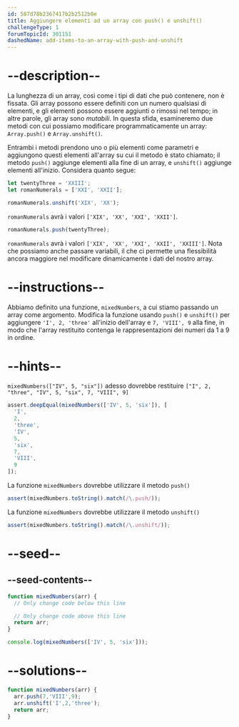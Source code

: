 ```yaml
---
id: 587d78b2367417b2b2512b0e
title: Aggiungere elementi ad un array con push() e unshift()
challengeType: 1
forumTopicId: 301151
dashedName: add-items-to-an-array-with-push-and-unshift
---
```


# --description--

La lunghezza di un array, così come i tipi di dati che può contenere, non è fissata. Gli array possono essere definiti con un numero qualsiasi di elementi, e gli elementi possono essere aggiunti o rimossi nel tempo; in altre parole, gli array sono <dfn>mutabili</dfn>. In questa sfida, esamineremo due metodi con cui possiamo modificare programmaticamente un array: `Array.push()` e `Array.unshift()`.

Entrambi i metodi prendono uno o più elementi come parametri e aggiungono questi elementi all'array su cui il metodo è stato chiamato; il metodo `push()` aggiunge elementi alla fine di un array, e `unshift()` aggiunge elementi all'inizio. Considera quanto segue:

```js
let twentyThree = 'XXIII';
let romanNumerals = ['XXI', 'XXII'];

romanNumerals.unshift('XIX', 'XX');
```

`romanNumerals` avrà i valori `['XIX', 'XX', 'XXI', 'XXII']`.

```js
romanNumerals.push(twentyThree);
```

`romanNumerals` avrà i valori `['XIX', 'XX', 'XXI', 'XXII', 'XXIII']`. Nota che possiamo anche passare variabili, il che ci permette una flessibilità ancora maggiore nel modificare dinamicamente i dati del nostro array.

# --instructions--

Abbiamo definito una funzione, `mixedNumbers`, a cui stiamo passando un array come argomento. Modifica la funzione usando `push()` e `unshift()` per aggiungere `'I', 2, 'three'` all'inizio dell'array e `7, 'VIII', 9` alla fine, in modo che l'array restituito contenga le rappresentazioni dei numeri da 1 a 9 in ordine.

# --hints--

`mixedNumbers(["IV", 5, "six"])` adesso dovrebbe restituire `["I", 2, "three", "IV", 5, "six", 7, "VIII", 9]`

```js
assert.deepEqual(mixedNumbers(['IV', 5, 'six']), [
  'I',
  2,
  'three',
  'IV',
  5,
  'six',
  7,
  'VIII',
  9
]);
```

La funzione `mixedNumbers` dovrebbe utilizzare il metodo `push()`

```js
assert(mixedNumbers.toString().match(/\.push/));
```

La funzione `mixedNumbers` dovrebbe utilizzare il metodo `unshift()`

```js
assert(mixedNumbers.toString().match(/\.unshift/));
```

# --seed--

## --seed-contents--

```js
function mixedNumbers(arr) {
  // Only change code below this line

  // Only change code above this line
  return arr;
}

console.log(mixedNumbers(['IV', 5, 'six']));
```

# --solutions--

```js
function mixedNumbers(arr) {
  arr.push(7,'VIII',9);
  arr.unshift('I',2,'three');
  return arr;
}
```

